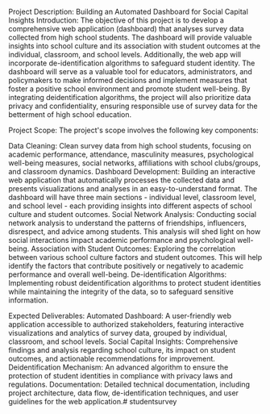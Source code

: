 Project Description: Building an Automated Dashboard for Social Capital Insights
Introduction:
The objective of this project is to develop a comprehensive web application (dashboard) that analyses survey data collected from high school students. The dashboard will provide valuable insights into school culture and its association with student outcomes at the individual, classroom, and school levels. Additionally, the web app will incorporate de-identification algorithms to safeguard student identity. The dashboard will serve as a valuable tool for educators, administrators, and policymakers to make informed decisions and implement measures that foster a positive school environment and promote student well-being. By integrating deidentification algorithms, the project will also prioritize data privacy and confidentiality, ensuring responsible use of survey data for the betterment of high school education.

Project Scope:
The project's scope involves the following key components:

Data Cleaning: Clean survey data from high school students, focusing on academic performance, attendance, masculinity measures, psychological well-being measures, social networks, affiliations with school clubs/groups, and classroom dynamics.
Dashboard Development: Building an interactive web application that automatically processes the collected data and presents visualizations and analyses in an easy-to-understand format. The dashboard will have three main sections - individual level, classroom level, and school level - each providing insights into different aspects of school culture and student outcomes.
Social Network Analysis: Conducting social network analysis to understand the patterns of friendships, influencers, disrespect, and advice among students. This analysis will shed light on how social interactions impact academic performance and psychological well-being.
Association with Student Outcomes: Exploring the correlation between various school culture factors and student outcomes. This will help identify the factors that contribute positively or negatively to academic performance and overall well-being.
De-identification Algorithms: Implementing robust deidentification algorithms to protect student identities while maintaining the integrity of the data, so to safeguard sensitive information.


Expected Deliverables:
Automated Dashboard: A user-friendly web application accessible to authorized stakeholders, featuring interactive visualizations and analytics of survey data, grouped by individual, classroom, and school levels.
Social Capital Insights: Comprehensive findings and analysis regarding school culture, its impact on student outcomes, and actionable recommendations for improvement.
Deidentification Mechanism: An advanced algorithm to ensure the protection of student identities in compliance with privacy laws and regulations.
Documentation: Detailed technical documentation, including project architecture, data flow, de-identification techniques, and user guidelines for the web application.#   s t u d e n t s u r v e y  
 
